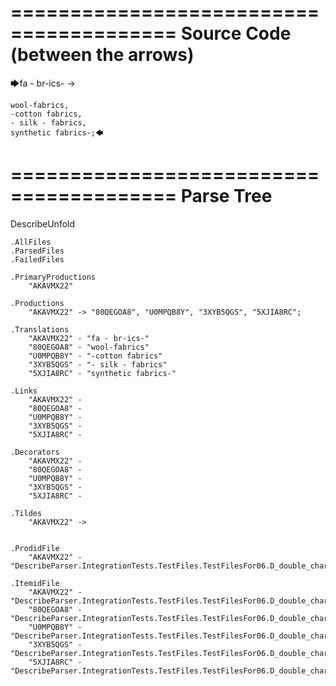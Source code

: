 ========================================
Source Code (between the arrows)
========================================

🡆fa - br-ics- ->

    wool-fabrics,
    -cotton fabrics,
    - silk - fabrics,
    synthetic fabrics-;🡄

========================================
Parse Tree
========================================
DescribeUnfold

    .AllFiles
    .ParsedFiles
    .FailedFiles

    .PrimaryProductions
        "AKAVMX22" 

    .Productions
        "AKAVMX22" -> "80QEGOA8", "U0MPQB8Y", "3XYB5QGS", "5XJIA8RC";

    .Translations
        "AKAVMX22" - "fa - br-ics-"
        "80QEGOA8" - "wool-fabrics"
        "U0MPQB8Y" - "-cotton fabrics"
        "3XYB5QGS" - "- silk - fabrics"
        "5XJIA8RC" - "synthetic fabrics-"

    .Links
        "AKAVMX22" - 
        "80QEGOA8" - 
        "U0MPQB8Y" - 
        "3XYB5QGS" - 
        "5XJIA8RC" - 

    .Decorators
        "AKAVMX22" - 
        "80QEGOA8" - 
        "U0MPQB8Y" - 
        "3XYB5QGS" - 
        "5XJIA8RC" - 

    .Tildes
        "AKAVMX22" -> 


    .ProdidFile
        "AKAVMX22" - "DescribeParser.IntegrationTests.TestFiles.TestFilesFor06.D_double_characters1.ds"

    .ItemidFile
        "AKAVMX22" - "DescribeParser.IntegrationTests.TestFiles.TestFilesFor06.D_double_characters1.ds"
        "80QEGOA8" - "DescribeParser.IntegrationTests.TestFiles.TestFilesFor06.D_double_characters1.ds"
        "U0MPQB8Y" - "DescribeParser.IntegrationTests.TestFiles.TestFilesFor06.D_double_characters1.ds"
        "3XYB5QGS" - "DescribeParser.IntegrationTests.TestFiles.TestFilesFor06.D_double_characters1.ds"
        "5XJIA8RC" - "DescribeParser.IntegrationTests.TestFiles.TestFilesFor06.D_double_characters1.ds"

